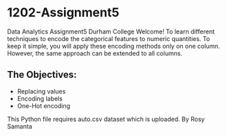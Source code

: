# 1202-Assignment5
Data Analytics Assignment5 Durham College
Welcome!
To learn different techniques to encode the categorical features to numeric quantities. To keep it simple, you will apply these encoding methods only on one column. However, the same approach can be extended to all columns.
## The Objectives: 
* Replacing values
* Encoding labels
* One-Hot encoding

This Python file requires auto.csv dataset which is uploaded.
By Rosy Samanta
